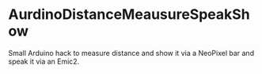 AurdinoDistanceMeausureSpeakShow
================================

Small Arduino hack to measure distance and show it via a NeoPixel bar and speak it via an Emic2. 
